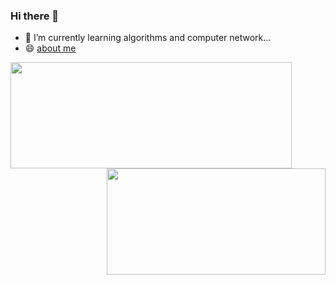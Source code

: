 ### Hi there 👋

- 🌱 I’m currently learning algorithms and computer network...
- 😄 [about me](http://zhangkangbin.github.io/about/)


<a href="https://github.com/zhangkangbin/JavaStudy">
  <img align="left" width="450" height="170" src="https://github-readme-stats.vercel.app/api?username=zhangkangbin&count_private=true&show_icons=true&theme=buefy&include_all_commits=true" />
</a>

<a href="https://github.com/zhangkangbin/JavaStudy">
  <img align="right" width="350" height="170" src="https://github-readme-stats.vercel.app/api/top-langs/?username=zhangkangbin&layout=compact" />
</a>
<!--
**zhangkangbin/zhangkangbin** is a ✨ _special_ ✨ repository because its `README.md` (this file) appears on your GitHub profile.

Here are some ideas to get you started:

- 🔭 I’m currently working on ...
- 🌱 I’m currently learning ...
- 👯 I’m looking to collaborate on ...
- 🤔 I’m looking for help with ...
- 💬 Ask me about ...
- 📫 How to reach me: ...
- 😄 Pronouns: ...
- ⚡ Fun fact: ...
-->
